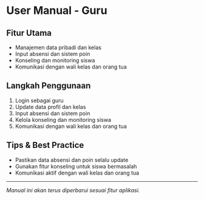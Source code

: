 # User Manual - Guru

## Fitur Utama
- Manajemen data pribadi dan kelas
- Input absensi dan sistem poin
- Konseling dan monitoring siswa
- Komunikasi dengan wali kelas dan orang tua

## Langkah Penggunaan
1. Login sebagai guru
2. Update data profil dan kelas
3. Input absensi dan sistem poin
4. Kelola konseling dan monitoring siswa
5. Komunikasi dengan wali kelas dan orang tua

## Tips & Best Practice
- Pastikan data absensi dan poin selalu update
- Gunakan fitur konseling untuk siswa bermasalah
- Komunikasi aktif dengan wali kelas dan orang tua

---
*Manual ini akan terus diperbarui sesuai fitur aplikasi.*
